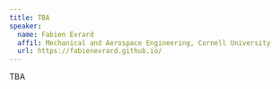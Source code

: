 ```yaml
---
title: TBA
speaker:
  name: Fabien Evrard
  affil: Mechanical and Aerospace Engineering, Cornell University
  url: https://fabienevrard.github.io/
---
```


TBA

